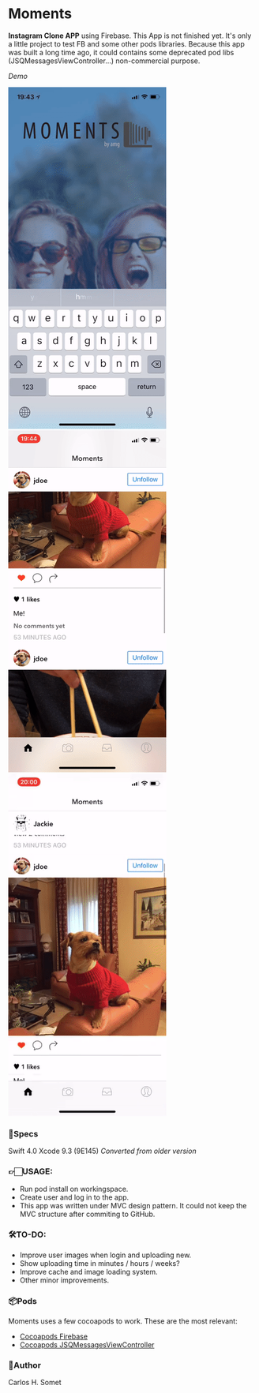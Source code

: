 # Moments

**Instagram Clone APP** using Firebase. This App is not finished yet. It's only a little project to test FB and some other pods libraries. Because this app was built a long time ago, it could contains some deprecated pod libs (JSQMessagesViewController...) 
non-commercial purpose.

*Demo*

<img src="Moments/login.gif?raw=true">&nbsp;&nbsp;&nbsp;&nbsp;&nbsp;&nbsp;<img src="Moments/comments.gif?raw=true">
<img src="Moments/chat.gif?raw=true">

### 📝Specs 
Swift 4.0 Xcode 9.3 (9E145) *Converted from older version*

### 👉🏻USAGE:
- Run pod install on workingspace.
- Create user and log in to the app.
- This app was written under MVC design pattern. It could not keep the MVC structure after commiting to GitHub. 


### 🛠TO-DO:
- Improve user images when login and uploading new.
- Show uploading time in minutes / hours / weeks?
- Improve cache and image loading system.
- Other minor improvements.


### 📦Pods

Moments uses a few cocoapods to work. These are the most relevant:

- [Cocoapods Firebase](Pods/Firebase/README.md)
- [Cocoapods JSQMessagesViewController](Pods/JSQMessagesViewController/README.md)


### 👤Author
Carlos H. Somet
